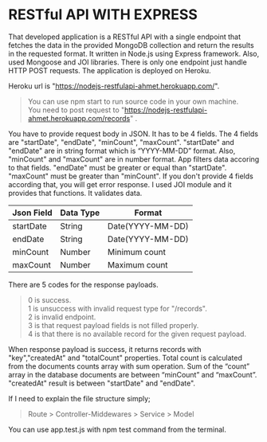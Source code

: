 # RESTful API WITH EXPRESS
That developed application is a RESTful API with a single endpoint that fetches the data in the provided MongoDB collection and return the results in the requested format. It written in Node.js using Express framework. Also, used Mongoose and JOI libraries. There is only one endpoint just handle HTTP POST requests. The application is deployed on Heroku. 

Heroku url is "https://nodejs-restfulapi-ahmet.herokuapp.com/". 

> You can use npm start to run source code in your own machine.<br>
> You need to post request to "https://nodejs-restfulapi-ahmet.herokuapp.com/records" . 

You have to provide request body in JSON. It has to be 4 fields. The 4 fields are "startDate",  "endDate", "minCount", "maxCount".   "startDate" and "endDate" are in string format which is “YYYY-MM-DD” format. Also, "minCount" and "maxCount" are in number format.  App filters data accoring to that fields. "endDate" must be greater or equal than "startDate". "maxCount" must be greater than "minCount". If you don't provide 4 fields according that, you will get error response. I used JOI module and it provides that functions. It validates data.

Json Field | Data Type | Format
----------|---------- |------------
startDate | String |	Date(YYYY-MM-DD)
endDate   | String |	Date(YYYY-MM-DD)
minCount  |	Number |	Minimum count
maxCount  |	Number |	Maximum count


There are 5 codes for the response payloads.
> 0 is success. <br> 
> 1 is unsuccess with invalid request type for "/records". <br>
> 2 is invalid endpoint. <br>
> 3 is that request payload fields is not filled properly. <br>
> 4 is that there is no available record for the given request payload.

When response payload is success, it returns records with "key","createdAt" and "totalCount" properties. Total count is calculated from the documents counts array with sum operation. Sum of the “count” array in the database documents are between “minCount” and “maxCount”. "createdAt" result is between  "startDate" and "endDate".

If I need to explain the file structure simply;
> Route > Controller-Middewares > Service > Model

You can use app.test.js with npm test command from the terminal.

